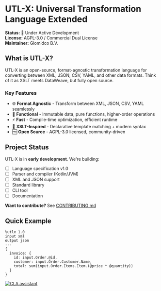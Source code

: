 # UTL-X: Universal Transformation Language Extended

**Status:** 🚧 Under Active Development  
**License:** AGPL-3.0 / Commercial Dual License  
**Maintainer:** Glomidco B.V.

## What is UTL-X?

UTL-X is an open-source, format-agnostic transformation language for converting between XML, JSON, CSV, YAML, and other data formats. Think of it as XSLT meets DataWeave, but fully open source.

### Key Features

- 🌐 **Format Agnostic** - Transform between XML, JSON, CSV, YAML seamlessly
- 🔧 **Functional** - Immutable data, pure functions, higher-order operations
- ⚡ **Fast** - Compile-time optimization, efficient runtime
- 🎯 **XSLT-Inspired** - Declarative template matching + modern syntax
- 🆓 **Open Source** - AGPL-3.0 licensed, community-driven

## Project Status

UTL-X is in **early development**. We're building:
- [ ] Language specification v1.0
- [ ] Parser and compiler (Kotlin/JVM)
- [ ] XML and JSON support
- [ ] Standard library
- [ ] CLI tool
- [ ] Documentation

**Want to contribute?** See [CONTRIBUTING.md](CONTRIBUTING.md)

## Quick Example
```utlx
%utlx 1.0
input xml
output json
---
{
  invoice: {
    id: input.Order.@id,
    customer: input.Order.Customer.Name,
    total: sum(input.Order.Items.Item.(@price * @quantity))
  }
}
```
[![CLA assistant](https://cla-assistant.io/readme/badge/grauwen/utl-x)](https://cla-assistant.io/grauwen/utl-x)
